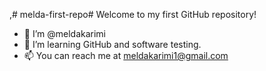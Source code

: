 ,# melda-first-repo# 
Welcome to my first GitHub repository!  
- 👋 I’m @meldakarimi  
- 🌱 I’m learning GitHub and software testing.  
- 📫 You can reach me at meldakarimi1@gmail.com
